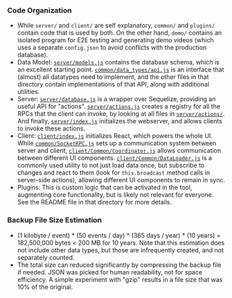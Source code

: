 ### Code Organization

* While `server/` and `client/` are self explanatory, `common/` and `plugins/` contain code that is used by both. On the other hand, `demo/` contains an isolated program for E2E testing and generating demo videos (which uses a separate `config.json` to avoid conflicts with the production database).
* Data Model: [`server/models.js`](server/models.js) contains the database schema, which is an excellent starting point. [`common/data_types/api.js`](common/data_types/api.js) is an interface that (almost) all datatypes need to implement, and the other files in that directory contain implementations of that API, along with additional utilities.
* Server: [`server/database.js`](server/database.js) is a wrapper over Sequelize, providing an useful API for "actions". [`server/actions.js`](server/actions.js) creates a registry for all the RPCs that the client can invoke, by looking at all files in [`server/actions/`](server/actions/). And finally, [`server/index.js`](server/index.js) initializes the webserver, and allows clients to invoke these actions.
* Client: [`client/index.js`](client/index.js) initializes React, which powers the whole UI. While [`common/SocketRPC.js`](common/SocketRPC.js) sets up a communication system between server and client, [`client/Common/Coordinator.js`](client/Common/Coordinator.js) allows communication between different UI components. [`client/Common/DataLoader.js`](client/Common/DataLoader.js) is a commonly used utility to not just load data once, but subscribe to changes and react to them (look for `this.broadcast` method calls in server-side actions), allowing different UI components to remain in sync.
* Plugins: This is custom logic that can be activated in the tool, augmenting core functionality, but is likely not relevant for everyone. See the README file in that directory for more details.

### Backup File Size Estimation

* (1 kilobyte / event) * (50 events / day) * (365 days / year) * (10 years) = 182,500,000 bytes < 200 MB for 10 years. Note that this estimation does not include other data types, but those are infrequently created, and not separately counted.
* The total size can reduced significantly by compressing the backup file if needed. JSON was picked for human readability, not for space efficiency. A simple experiment with "gzip" results in a file size that was 10% of the original.
